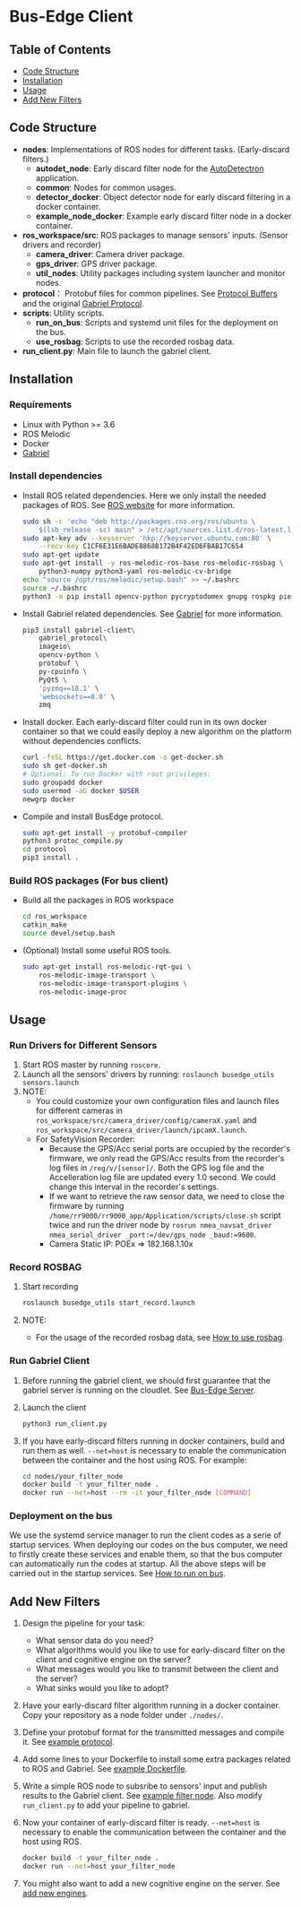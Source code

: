 <!--
SPDX-FileCopyrightText: 2021 Carnegie Mellon University

SPDX-License-Identifier: Apache-2.0
-->

# Bus-Edge Client

## Table of Contents

- [Code Structure](#code-structure)
- [Installation](#installation)
- [Usage](#usage)
- [Add New Filters](#add-new-filters)

## Code Structure

- **nodes**: Implementations of ROS nodes for different tasks. (Early-discard filters.)
  - **autodet\_node**: Early discard filter node for the
    [AutoDetectron](../server/engines/autodet_engine) application.
  - **common**: Nodes for common usages.
  - **detector\_docker**: Object detector node for early discard filtering in a
    docker container.
  - **example\_node\_docker**: Example early discard filter node in a docker container.
- **ros\_workspace\/src**: ROS packages to manage sensors' inputs. (Sensor
  drivers and recorder)
  - **camera\_driver**: Camera driver package.
  - **gps\_driver**: GPS driver package.
  - **util\_nodes**: Utility packages including system launcher and monitor
    nodes.
- **protocol**： Protobuf files for common pipelines. See
  [Protocol Buffers][protocol_buffers] and the original
  [Gabriel Protocol][gabriel_protocol].
- **scripts**: Utility scripts.
  - **run\_on\_bus**: Scripts and systemd unit files for the deployment on the bus.
  - **use\_rosbag**: Scripts to use the recorded rosbag data.
- **run\_client.py**: Main file to launch the gabriel client.

[protocol_buffers]: https://developers.google.com/protocol-buffers
[gabriel_protocol]: https://github.com/cmusatyalab/gabriel/blob/master/protocol/protos/gabriel.proto

## Installation

### Requirements

- Linux with Python >= 3.6
- ROS Melodic
- Docker
- [Gabriel](https://github.com/cmusatyalab/gabriel)

### Install dependencies

- Install ROS related dependencies. Here we only install the needed packages of
  ROS. See [ROS website](http://wiki.ros.org/ROS/Installation) for more
  information.

    ```sh
    sudo sh -c 'echo "deb http://packages.ros.org/ros/ubuntu \
        $(lsb_release -sc) main" > /etc/apt/sources.list.d/ros-latest.list'
    sudo apt-key adv --keyserver 'hkp://keyserver.ubuntu.com:80' \
        --recv-key C1CF6E31E6BADE8868B172B4F42ED6FBAB17C654
    sudo apt-get update
    sudo apt-get install -y ros-melodic-ros-base ros-melodic-rosbag \
        python3-numpy python3-yaml ros-melodic-cv-bridge
    echo "source /opt/ros/melodic/setup.bash" >> ~/.bashrc
    source ~/.bashrc
    python3 -m pip install opencv-python pycryptodomex gnupg rospkg piexif
    ```

- Install Gabriel related dependencies. See
  [Gabriel](https://github.com/cmusatyalab/gabriel) for more information.

    ```sh
    pip3 install gabriel-client\
        gabriel_protocol\
        imageio\
        opencv-python \
        protobuf \
        py-cpuinfo \
        PyQt5 \
        'pyzmq==18.1' \
        'websockets==8.0' \
        zmq
    ```

- Install docker. Each early-discard filter could run in its own docker
  container so that we could easily deploy a new algorithm on the platform
  without dependencies conflicts.

    ```sh
    curl -fsSL https://get.docker.com -o get-docker.sh
    sudo sh get-docker.sh
    # Optional: To run Docker with root privileges:
    sudo groupadd docker
    sudo usermod -aG docker $USER
    newgrp docker
    ```

- Compile and install BusEdge protocol.

    ```sh
    sudo apt-get install -y protobuf-compiler
    python3 protoc_compile.py
    cd protocol
    pip3 install .
    ```

### Build ROS packages (For bus client)

- Build all the packages in ROS workspace

    ```sh
    cd ros_workspace
    catkin_make
    source devel/setup.bash
    ```

- (Optional) Install some useful ROS tools.

    ```sh
    sudo apt-get install ros-melodic-rqt-gui \
        ros-melodic-image-transport \
        ros-melodic-image-transport-plugins \
        ros-melodic-image-proc
    ```

## Usage

### Run Drivers for Different Sensors

1. Start ROS master by running `roscore`.
2. Launch all the sensors' drivers by running:
   `roslaunch busedge_utils sensors.launch`
3. NOTE:
   - You could customize your own configuration files and launch files for
     different cameras in `ros_workspace/src/camera_driver/config/cameraX.yaml`
     and `ros_workspace/src/camera_driver/launch/ipcamX.launch`.
   - For SafetyVision Recorder:
     - Because the GPS/Acc serial ports are occupied by the recorder's firmware,
       we only read the GPS/Acc results from the recorder's log files in
       `/reg/v/[sensor]/`. Both the GPS log file and the Accelleration log file
       are updated every 1.0 second. We could change this interval in the
       recorder's settings.
     - If we want to retrieve the raw sensor data, we need to close the firmware
       by running `/home/rr9000/rr9000_app/Application/scripts/close.sh` script
       twice and run the driver node by
       `rosrun nmea_navsat_driver nmea_serial_driver _port:=/dev/gps_node _baud:=9600`.
     - Camera Static IP: POEx => 182.168.1.10x

### Record ROSBAG

1. Start recording

    ```sh
    roslaunch busedge_utils start_record.launch
    ```

2. NOTE:
    - For the usage of the recorded rosbag data, see
      [How to use rosbag](./scripts/use_rosbag).

### Run Gabriel Client

1. Before running the gabriel client, we should first guarantee that the
   gabriel server is running on the cloudlet. See [Bus-Edge Server](../server).
2. Launch the client

    ```sh
    python3 run_client.py
    ```

3. If you have early-discard filters running in docker containers, build and
   run them as well. `--net=host` is necessary to enable the communication
   between the container and the host using ROS. For example:

    ```sh
    cd nodes/your_filter_node
    docker build -t your_filter_node .
    docker run --net=host --rm -it your_filter_node [COMMAND]
    ```

<!--
### Start System Monitor

1. Launch the monitor node

    ```sh
    roslaunch busedge_utils monitor_node
    ```
-->

### Deployment on the bus

We use the systemd service manager to run the client codes as a serie of
startup services. When deploying our codes on the bus computer, we need to
firstly create these services and enable them, so that the bus computer can
automatically run the codes at startup. All the above steps will be carried out
in the startup services. See [How to run on bus](scripts/run_on_bus).

## Add New Filters

1. Design the pipeline for your task:
    - What sensor data do you need?
    - What algorithms would you like to use for early-discard filter on the
      client and cognitive engine on the server?
    - What messages would you like to transmit between the client and the server?
    - What sinks would you like to adopt?
2. Have your early-discard filter algorithm running in a docker container. Copy
   your repository as a node folder under `./nodes/`.
3. Define your protobuf format for the transmitted messages and compile it. See
   [example protocol](nodes/example_node_docker/protocol).
4. Add some lines to your Dockerfile to install some extra packages related to
   ROS and Gabriel. See
   [example Dockerfile](nodes/example_node_docker/Dockerfile).
5. Write a simple ROS node to subsribe to sensors' input and publish results to
   the Gabriel client. See
   [example filter node](nodes/example_node_docker/filter_node.py). Also modify
   `run_client.py` to add your pipeline to gabriel.
6. Now your container of early-discard filter is ready. `--net=host` is
   necessary to enable the communication between the container and the host
   using ROS.

    ```sh
    docker build -t your_filter_node .
    docker run --net=host your_filter_node
    ```

7. You might also want to add a new cognitive engine on the server. See
   [add new engines](../server/README.md/#add-new-engines).
